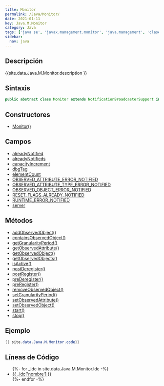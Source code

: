```yaml
---
title: Monitor
permalink: /Java/Monitor/
date: 2021-01-11
key: Java.M.Monitor
category: Java
tags: ['java se', 'javax.management.monitor', 'java.management', 'clase java', 'Java 1.5']
sidebar: 
  nav: java
---
```


## Descripción
{{site.data.Java.M.Monitor.description }}

## Sintaxis
~~~java
public abstract class Monitor extends NotificationBroadcasterSupport implements MonitorMBean, MBeanRegistration
~~~

## Constructores
* [Monitor()](/Java/Monitor/Monitor/)

## Campos
* [alreadyNotified](/Java/Monitor/alreadyNotified)
* [alreadyNotifieds](/Java/Monitor/alreadyNotifieds)
* [capacityIncrement](/Java/Monitor/capacityIncrement)
* [dbgTag](/Java/Monitor/dbgTag)
* [elementCount](/Java/Monitor/elementCount)
* [OBSERVED_ATTRIBUTE_ERROR_NOTIFIED](/Java/Monitor/OBSERVED_ATTRIBUTE_ERROR_NOTIFIED)
* [OBSERVED_ATTRIBUTE_TYPE_ERROR_NOTIFIED](/Java/Monitor/OBSERVED_ATTRIBUTE_TYPE_ERROR_NOTIFIED)
* [OBSERVED_OBJECT_ERROR_NOTIFIED](/Java/Monitor/OBSERVED_OBJECT_ERROR_NOTIFIED)
* [RESET_FLAGS_ALREADY_NOTIFIED](/Java/Monitor/RESET_FLAGS_ALREADY_NOTIFIED)
* [RUNTIME_ERROR_NOTIFIED](/Java/Monitor/RUNTIME_ERROR_NOTIFIED)
* [server](/Java/Monitor/server)

## Métodos
* [addObservedObject()](/Java/Monitor/addObservedObject)
* [containsObservedObject()](/Java/Monitor/containsObservedObject)
* [getGranularityPeriod()](/Java/Monitor/getGranularityPeriod)
* [getObservedAttribute()](/Java/Monitor/getObservedAttribute)
* [getObservedObject()](/Java/Monitor/getObservedObject)
* [getObservedObjects()](/Java/Monitor/getObservedObjects)
* [isActive()](/Java/Monitor/isActive)
* [postDeregister()](/Java/Monitor/postDeregister)
* [postRegister()](/Java/Monitor/postRegister)
* [preDeregister()](/Java/Monitor/preDeregister)
* [preRegister()](/Java/Monitor/preRegister)
* [removeObservedObject()](/Java/Monitor/removeObservedObject)
* [setGranularityPeriod()](/Java/Monitor/setGranularityPeriod)
* [setObservedAttribute()](/Java/Monitor/setObservedAttribute)
* [setObservedObject()](/Java/Monitor/setObservedObject)
* [start()](/Java/Monitor/start)
* [stop()](/Java/Monitor/stop)

## Ejemplo
~~~java
{{ site.data.Java.M.Monitor.code}}
~~~

## Líneas de Código
<ul>
{%- for _ldc in site.data.Java.M.Monitor.ldc -%}
   <li>
       <a href="{{_ldc['url'] }}">{{ _ldc['nombre'] }}</a>
   </li>
{%- endfor -%}
</ul>
